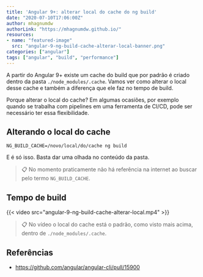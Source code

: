 ```yaml
---
title: 'Angular 9+: alterar local do cache do ng build'
date: "2020-07-10T17:06:00Z"
author: mhagnumdw
authorLink: "https://mhagnumdw.github.io/"
resources:
- name: "featured-image"
  src: "angular-9-ng-build-cache-alterar-local-banner.png"
categories: ["angular"]
tags: ["angular", "build", "performance"]
---
```


A partir do Angular 9+ existe um cache do build que por padrão é criado dentro da pasta `./node_modules/.cache`. Vamos ver como alterar o local desse cache e também a diferença que ele faz no tempo de build.

<!--more-->

Porque alterar o local do cache? Em algumas ocasiões, por exemplo quando se trabalha com pipelines em uma ferramenta de CI/CD, pode ser necessário ter essa flexibilidade.

## Alterando o local do cache

```shell
NG_BUILD_CACHE=/novo/local/do/cache ng build
```

E é só isso. Basta dar uma olhada no conteúdo da pasta.

> 📋 No momento praticamente não há referência na internet ao buscar pelo termo `NG_BUILD_CACHE`.

## Tempo de build

{{< video src="angular-9-ng-build-cache-alterar-local.mp4" >}}

> 📋 No vídeo o local do cache está o padrão, como visto mais acima, dentro de `./node_modules/.cache`.

## Referências

- <https://github.com/angular/angular-cli/pull/15900>
